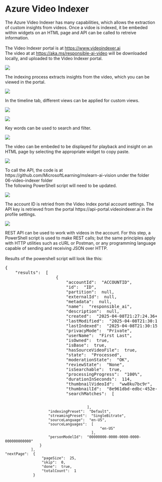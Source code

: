 # Azure Video Indexer

The Azure Video Indexer has many capabilities, which allows the extraction of custom insights from videos. 
Once a vidoe is indexed, it be embeded within widgets on an HTML page and API can be called to retreive information.
</br></br>
The Video Indexer portal is at https://www.videoindexer.ai
</br>
The video at at https://aka.ms/responsible-ai-video will be downloaded locally, and uploaded to the Video Indexer portal.
<p><img src="https://github.com/tipros/Portfolio/blob/main/Projects/Azure/Images/Vision/VideoIndexPortal.png"/></p>
The indexing process extracts insights from the video, which you can be viewed in the portal.
<p><img src="https://github.com/tipros/Portfolio/blob/main/Projects/Azure/Images/Vision/VideoIndexUploaded.png"/></p>
In the timeline tab, different views can be applied for custom views.
<p><img src="https://github.com/tipros/Portfolio/blob/main/Projects/Azure/Images/Vision/VideoIndexTimeline.png"/></p>
<p><img src="https://github.com/tipros/Portfolio/blob/main/Projects/Azure/Images/Vision/VideoIndexTimeLineViews.png"/></p>
Key words can be used to search and filter.
<p><img src="https://github.com/tipros/Portfolio/blob/main/Projects/Azure/Images/Vision/VideoIndexTimelineFilters.png"/></p>
The video can be embeded to be displayed for playback and insight on an HTML page by selecting the appropriate widget to copy paste.
<p><img src="https://github.com/tipros/Portfolio/blob/main/Projects/Azure/Images/Vision/VideoIndexEmbed.png"/></p>
To call the API, the code is at https://github.com/MicrosoftLearning/mslearn-ai-vision under the folder 06-video-indexer folder
</br>
The following PowerShell script will need to be updated.
<p><img src="https://github.com/tipros/Portfolio/blob/main/Projects/Azure/Images/Vision/VideoIndexAPICall.png"/></p>
The account ID is retried from the Video Index portal account settings. The API key is retrieved from the portal  https://api-portal.videoindexer.ai in the profile settings.
<p><img src="https://github.com/tipros/Portfolio/blob/main/Projects/Azure/Images/Vision/VideoIndexPortalDev.png"/></p>
REST API can be used to work with videos in the account. For this step, a PowerShell script is used to make REST calls; but the same principles apply with HTTP utilities such as cURL or Postman, or any programming language capable of sending and receiving JSON over HTTP.
</br>
</br>
Results of the powershell script will look like this:</br>
<pre>
{
    "results":  [
                    {
                        "accountId":  "ACCOUNTID",
                        "id":  "ID",
                        "partition":  null,
                        "externalId":  null,
                        "metadata":  null,
                        "name":  "responsible_ai",
                        "description":  null,
                        "created":  "2025-04-08T21:27:24.36+00:00",
                        "lastModified":  "2025-04-08T21:30:15.3933333+00:00",
                        "lastIndexed":  "2025-04-08T21:30:15.3933333+00:00",
                        "privacyMode":  "Private",
                        "userName":  "First Last",
                        "isOwned":  true,
                        "isBase":  true,
                        "hasSourceVideoFile":  true,
                        "state":  "Processed",
                        "moderationState":  "OK",
                        "reviewState":  "None",
                        "isSearchable":  true,
                        "processingProgress":  "100%",
                        "durationInSeconds":  114,
                        "thumbnailVideoId":  "ww8ku7bc9r",
                        "thumbnailId":  "8e961dbd-edbc-452e-9b2d-cceb7188ce92",
                        "searchMatches":  [


                                          ],
                        "indexingPreset":  "Default",
                        "streamingPreset":  "SingleBitrate",
                        "sourceLanguage":  "en-US",
                        "sourceLanguages":  [
                                                "en-US"
                                            ],
                        "personModelId":  "00000000-0000-0000-0000-000000000000"
                    }
                ],
    "nextPage":  {
                     "pageSize":  25,
                     "skip":  0,
                     "done":  true,
                     "totalCount":  1
                 }

